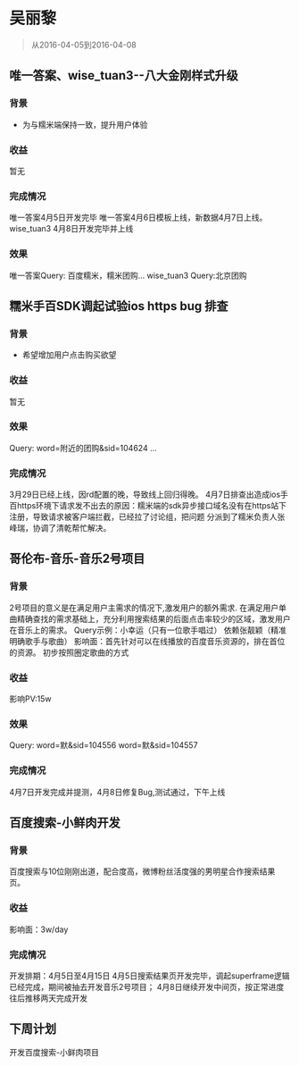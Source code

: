 # 吴丽黎

> 从2016-04-05到2016-04-08

## 唯一答案、wise_tuan3--八大金刚样式升级

### 背景

- 为与糯米端保持一致，提升用户体验

### 收益

暂无

### 完成情况

唯一答案4月5日开发完毕
唯一答案4月6日模板上线，新数据4月7日上线。
wise_tuan3 4月8日开发完毕并上线

### 效果

唯一答案Query: 百度糯米，糯米团购...
wise_tuan3 Query:北京团购


## 糯米手百SDK调起试验ios https bug 排查

### 背景

- 希望增加用户点击购买欲望

### 收益

暂无

### 效果

Query: word=附近的团购&sid=104624 ...

### 完成情况
3月29日已经上线，因rd配置的晚，导致线上回归得晚。
4月7日排查出造成ios手百https环境下请求发不出去的原因：糯米端的sdk异步接口域名没有在https站下注册，导致请求被客户端拦截，已经拉了讨论组，把问题
分派到了糯米负责人张峰瑞，协调了清乾帮忙解决。

## 哥伦布-音乐-音乐2号项目

### 背景

2号项目的意义是在满足用户主需求的情况下,激发用户的额外需求. 在满足用户单曲精确查找的需求基础上，充分利用搜索结果的后面点击率较少的区域，激发用户在音乐上的需求。
Query示例：小幸运（只有一位歌手唱过）
依赖张靓颖（精准明确歌手与歌曲）
影响面：首先针对可以在线播放的百度音乐资源的，排在首位的资源。
初步按照圈定歌曲的方式

### 收益

影响PV:15w

### 效果

Query: 
word=默&sid=104556
word=默&sid=104557


### 完成情况

4月7日开发完成并提测，4月8日修复Bug,测试通过，下午上线

## 百度搜索-小鲜肉开发

### 背景

百度搜索与10位刚刚出道，配合度高，微博粉丝活度强的男明星合作搜索结果页。

### 收益

影响面：3w/day

### 完成情况

开发排期：4月5日至4月15日
4月5日搜索结果页开发完毕，调起superframe逻辑已经完成，期间被抽去开发音乐2号项目；
4月8日继续开发中间页，按正常进度往后推移两天完成开发

## 下周计划

开发百度搜索-小鲜肉项目